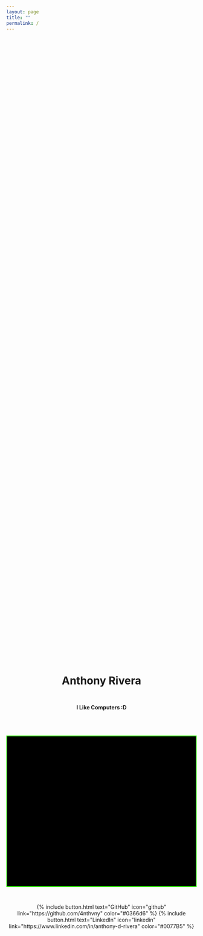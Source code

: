 ```yaml
---
layout: page
title: ""
permalink: /
---
```

<div class="center-page">
  <h1>Anthony Rivera</h1>
  <p><strong>I Like Computers :D</strong><p>

  <div id="terminal" aria-label="web terminal"></div>

<!-- START: Web Terminal -->
<style>
/* Center everything in the middle of the viewport */
.center-page {
  display: flex;
  flex-direction: column;
  align-items: center;      /* horizontal centering */
  justify-content: center;  /* vertical centering */
  min-height: 100vh;        /* fill full screen height */
  text-align: center;
  gap: 12px;                /* space between elements */
}

#terminal {
  background: #000;
  color: #bdbcb9;
  padding: 20px;
  border: 2px solid #39ff14; /* neon green border */
  border-radius: 0; 
  font-family: "Fira Code", ui-monospace, monospace;
  line-height: 1.5;
  width: 100%;        /* takes full width of container */
  max-width: 1100px;  /* optional: cap width */
  height: 400px;      /* <- fixed height */
  overflow-y: auto;   /* <- scroll when too much output */
  margin: 0rem 0;'
  text-align: left; !important;
  box-sizing: border-box;
}
  .prompt { color:#39ff14; font-weight:600; }
  .cursor { animation: blink 1s steps(1) infinite; color:#39ff14; margin-left:4px; }
  @keyframes blink { 50% { opacity: 0 } }
  .line { margin: 0 0 .25rem 0; white-space: pre-wrap; font-size: 1.05rem; }
  .input-wrap { display:flex; gap:.6rem; align-items:center; }
  .input { outline:none; display:inline-block; color:#fff; min-width:4px; }

  /* new rule to remove double cursor */
  #input-line {
    caret-color: transparent;
  }
</style>

<script>
document.addEventListener('DOMContentLoaded', () => {
  const term = document.getElementById('terminal');
  const PROMPT = 'anthony@home:~$';
  const INTRO  = 'Uhh.. Wut-amd64 x86_64 GNU/Linux\nType "help" for commands';

  // demo file contents
  const FILES = {
    'flag.txt': 'Y2hhdCB3aWxsIGkgZ2V0IGhpcmVkPw==' // base64 of "chat will i get hired?"
  };

  const HISTORY = [];
  let histIdx = -1;

  // utils
  const sanitize = (s) => { const d = document.createElement('div'); d.innerText = s; return d.innerHTML; };

  function writeLine(text, asCmd=false) {
    const p = document.createElement('p');
    p.className = 'line';
    p.innerHTML = asCmd
      ? `<span class="prompt">${sanitize(PROMPT)}</span> ${sanitize(text)}`
      : sanitize(text);
    term.appendChild(p);
    term.scrollTop = term.scrollHeight;
  }

  function placeCaretAtEnd(el){
    const r = document.createRange();
    const s = window.getSelection();
    r.selectNodeContents(el);
    r.collapse(false);
    s.removeAllRanges();
    s.addRange(r);
  }

  function writeInputLine() {
    const wrap = document.createElement('div');
    wrap.className = 'input-wrap';

    const promptSpan = document.createElement('span');
    promptSpan.className = 'prompt';
    promptSpan.textContent = PROMPT;

    const input = document.createElement('span');
    input.className = 'input';
    input.id = 'input-line';
    input.contentEditable = 'true';
    input.spellcheck = false;

    const cursor = document.createElement('span');
    cursor.className = 'cursor';
    cursor.textContent = '█';

    wrap.appendChild(promptSpan);
    wrap.appendChild(input);
    wrap.appendChild(cursor);
    term.appendChild(wrap);
    term.scrollTop = term.scrollHeight;

    setTimeout(() => { input.focus(); placeCaretAtEnd(input); }, 0);

    input.addEventListener('keydown', (e) => {
      // Ctrl+L -> clear
      if (e.ctrlKey && e.key.toLowerCase() === 'l') {
        e.preventDefault();
        term.innerHTML = '';
        writeLine(INTRO);
        writeInputLine();
        return;
      }

      // history
      if (e.key === 'ArrowUp' || e.key === 'ArrowDown') {
        e.preventDefault();
        if (!HISTORY.length) return;
        if (e.key === 'ArrowUp') histIdx = Math.max(0, histIdx - 1);
        else histIdx = Math.min(HISTORY.length - 1, histIdx + 1);
        input.textContent = HISTORY[histIdx] || '';
        placeCaretAtEnd(input);
        return;
      }

      // Enter -> execute
      if (e.key === 'Enter') {
        e.preventDefault();
        const raw = input.innerText.trim();
        term.removeChild(wrap);
        writeLine(raw, true);
        if (raw) { HISTORY.push(raw); histIdx = HISTORY.length; }
        handleCommand(raw);
        return;
      }
    });
  }

  function handleCommand(raw) {
    // tokenize, preserving flags like "-d"
    const parts = raw.split(/\s+/);
    const cmd = (parts.shift() || '').toLowerCase();

    // map of simple commands
    const simple = {
      'help': () => `Available commands:
- whoami 
- ls 
- cat flag.txt
- base64 
- certs 
- job`,
      'whoami': () => 'Hi, Im Anthony :D',
      'ls': () => 'flag.txt',
      'certs': () => `Certifications:
- CompTIA Security+
- Red Team Operator
- Blue Team Level 1`,
      'job': () => 'Uhh chat.. Pls hire me? Internships?',
      'clear': () => { term.innerHTML = ''; return ''; }
    };

    // base64 command (no arguments, just decodes the flag)
if (cmd === 'base64') {
  writeLine('chat will i get hired?');
  writeInputLine();
  return;
}
    // cat flag.txt
    if (cmd === 'cat') {
      const target = (parts.shift() || '').toLowerCase();
      if (!target) {
        writeLine('usage: cat <file>');
      } else if (target === 'flag.txt') {
        writeLine(FILES['flag.txt']);
      } else {
        writeLine(`cat: ${target}: No such file`);
      }
      writeInputLine();
      return;
    }

    // simple commands
    if (cmd in simple) {
      const out = simple[cmd]();
      if (out) writeLine(out);
      writeInputLine();
      return;
    }

    if (cmd.length) writeLine(`command not found: ${cmd}`);
    writeInputLine();
  }

  // click to focus
  term.addEventListener('click', () => {
    const i = document.getElementById('input-line');
    if (i) i.focus();
  });

  // boot
  writeLine(INTRO);
  writeInputLine();
});
</script>
<!-- END: Web Terminal -->


<div class="typeset" style="text-align:center; margin-top:2rem;">
  {% include button.html text="GitHub" icon="github" link="https://github.com/4nthvny" color="#0366d6" %}
  {% include button.html text="LinkedIn" icon="linkedin" link="https://www.linkedin.com/in/anthony-d-rivera" color="#0077B5" %}
</div>
